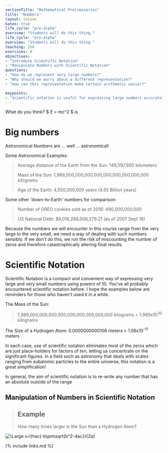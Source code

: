 ```yaml
---
sectionTitle: "Mathematical Preliminaries"
title: "Numbers"
layout: lesson
katex: true
life_cycle: "pre-alpha"
overview: "Students will do this thing."
life_cycle: "pre-alpha"
overview: "Students will do this thing."
teaching: 250
exercises: 0
objectives:
- "Introduce Scientific Notation"
- "Manipulate Numbers with Scientific Notation"
questions:
- "How do we represent very large numbers?"
- "Why should we worry about a different representation?"
- "How can this representation make certain arithmetic easier?"

keypoints:
- "Scientific notation is useful for expressing large numbers accurately."
---
```

What do you think? $ E = mc^2 $ is
# Big numbers
Astronomical Numbers are ... well ... astronomical!

Some Astronomical Examples:
> Average distance of the Earth from the Sun: 149,597,900 kilometers
>
> Mass of the Sun: 1,989,000,000,000,000,000,000,000,000,000 kilograms
>
> Age of the Earth: 4,550,000,000 years (4.55 Billion years)

Some other 'down-to-Earth' numbers for comparison:
> Number of OREO cookies sold as of 2016: 490,000,000,000
>
> US National Debt: $9,016,288,006,279.21 (as of 2007 Sept 16)


Because the numbers we will encounter in this course range from the very large to the very small, we need a way of dealing with such numbers sensibly. If we don't do this, we run the risk of miscounting the number of zeros and therefore catastrophically altering final results.

# Scientific Notation
Scientific Notation is a compact and convenient way of expressing very large and very small numbers using powers of 10. You've all probably encountered scientific notation before. I hope the examples below are reminders for those who haven't used it in a while.

The Mass of the Sun:
> 1,989,000,000,000,000,000,000,000,000,000 kilograms = 1.989x10<sup>30</sup> kilograms

The Size of a Hydrogen Atom:
0.0000000000106 meters = 1.06x10<sup>-11</sup> meters

In each case, use of scientific notation eliminates most of the zeros which are just place-holders for factors of ten, letting us concentrate on the significant figures. In a field such as astronomy that deals with scales ranging from subatomic particles to the entire universe, this notation is a great simplification!

In general, the aim of scientific notation is to re-write any number that has an absolute outside of the range

## Manipulation of Numbers in Scientific Notation

> ## Example
>
> How many times larger is the Sun than a Hydrogen Atom?
>

<img src="https://latex.codecogs.com/svg.latex?\Large&space;x=\frac{-b\pm\sqrt{b^2-4ac}}{2a}" title="\Large x=\frac{-b\pm\sqrt{b^2-4ac}}{2a}" />



{% include links.md %}

